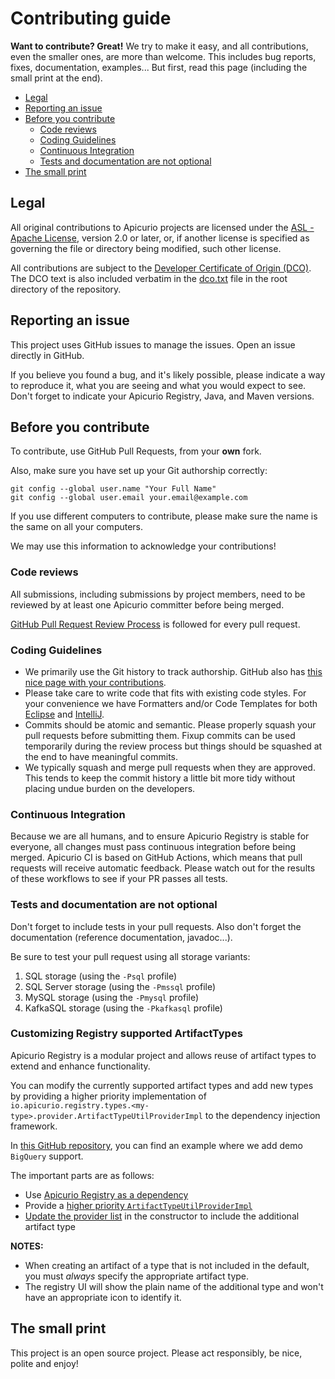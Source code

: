 # Contributing guide

**Want to contribute? Great!** 
We try to make it easy, and all contributions, even the smaller ones, are more than welcome.
This includes bug reports, fixes, documentation, examples... 
But first, read this page (including the small print at the end).

* [Legal](#legal)
* [Reporting an issue](#reporting-an-issue)
* [Before you contribute](#before-you-contribute)
  + [Code reviews](#code-reviews)
  + [Coding Guidelines](#coding-guidelines)
  + [Continuous Integration](#continuous-integration)
  + [Tests and documentation are not optional](#tests-and-documentation-are-not-optional)
* [The small print](#the-small-print)


## Legal

All original contributions to Apicurio projects are licensed under the
[ASL - Apache License](https://www.apache.org/licenses/LICENSE-2.0),
version 2.0 or later, or, if another license is specified as governing the file or directory being
modified, such other license.

All contributions are subject to the [Developer Certificate of Origin (DCO)](https://developercertificate.org/).
The DCO text is also included verbatim in the [dco.txt](dco.txt) file in the root directory of the repository.

## Reporting an issue

This project uses GitHub issues to manage the issues. Open an issue directly in GitHub.

If you believe you found a bug, and it's likely possible, please indicate a way to reproduce it, what you are seeing and what you would expect to see.
Don't forget to indicate your Apicurio Registry, Java, and Maven versions.

## Before you contribute

To contribute, use GitHub Pull Requests, from your **own** fork.

Also, make sure you have set up your Git authorship correctly:

```
git config --global user.name "Your Full Name"
git config --global user.email your.email@example.com
```

If you use different computers to contribute, please make sure the name is the same on all your computers.

We may use this information to acknowledge your contributions!

### Code reviews

All submissions, including submissions by project members, need to be reviewed by at least one Apicurio committer before being merged.

[GitHub Pull Request Review Process](https://docs.github.com/en/pull-requests/collaborating-with-pull-requests/reviewing-changes-in-pull-requests/about-pull-request-reviews) is followed for every pull request.

### Coding Guidelines

 * We primarily use the Git history to track authorship. GitHub also has [this nice page with your contributions](https://github.com/quarkusio/quarkus/graphs/contributors).
 * Please take care to write code that fits with existing code styles.  For your convenience we have Formatters and/or Code Templates for both [Eclipse](https://github.com/Apicurio/apicurio-configs/tree/main/eclipse) and [IntelliJ](https://github.com/Apicurio/apicurio-configs/tree/main/intellij).
 * Commits should be atomic and semantic. Please properly squash your pull requests before submitting them. Fixup commits can be used temporarily during the review process but things should be squashed at the end to have meaningful commits.
 * We typically squash and merge pull requests when they are approved.  This tends to keep the commit history a little bit more tidy without placing undue burden on the developers.

### Continuous Integration

Because we are all humans, and to ensure Apicurio Registry is stable for everyone, all changes must pass continuous integration before being merged. Apicurio CI is based on GitHub Actions, which means that pull requests will receive automatic feedback.  Please watch out for the results of these workflows to see if your PR passes all tests.

### Tests and documentation are not optional

Don't forget to include tests in your pull requests. 
Also don't forget the documentation (reference documentation, javadoc...).

Be sure to test your pull request using all storage variants:

1. SQL storage (using the `-Psql` profile)
2. SQL Server storage (using the `-Pmssql` profile)
3. MySQL storage (using the `-Pmysql` profile)
4. KafkaSQL storage (using the `-Pkafkasql` profile)

### Customizing Registry supported ArtifactTypes

Apicurio Registry is a modular project and allows reuse of artifact types to extend and enhance functionality.

You can modify the currently supported artifact types and add new types by providing a higher priority implementation of `io.apicurio.registry.types.<my-type>.provider.ArtifactTypeUtilProviderImpl` to the dependency injection framework.

In [this GitHub repository](https://github.com/andreaTP/apicurio-registry-with-bigquery-example), you can find an example where we add demo `BigQuery` support.

The important parts are as follows:

 - Use [Apicurio Registry as a dependency](https://github.com/andreaTP/apicurio-registry-with-bigquery-example/blob/66c5d18d9c0b5e246597b79e5c5b82a54752a65d/pom.xml#L45-L49)
 - Provide a [higher priority `ArtifactTypeUtilProviderImpl`](https://github.com/andreaTP/apicurio-registry-with-bigquery-example/blob/66c5d18d9c0b5e246597b79e5c5b82a54752a65d/src/main/java/io/apicurio/registry/types/bigquery/provider/ArtifactTypeUtilProviderImpl.java#L30-L33)
 - [Update the provider list](https://github.com/andreaTP/apicurio-registry-with-bigquery-example/blob/66c5d18d9c0b5e246597b79e5c5b82a54752a65d/src/main/java/io/apicurio/registry/types/bigquery/provider/ArtifactTypeUtilProviderImpl.java#L48) in the constructor to include the additional artifact type

**NOTES:**

- When creating an artifact of a type that is not included in the default, you must _always_ specify the appropriate artifact type.
- The registry UI will show the plain name of the additional type and won't have an appropriate icon to identify it.

## The small print

This project is an open source project. Please act responsibly, be nice, polite and enjoy!


